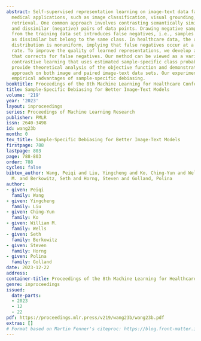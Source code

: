 ```yaml
---
abstract: Self-supervised representation learning on image-text data facilitates crucial
  medical applications, such as image classification, visual grounding, and cross-modal
  retrieval. One common approach involves contrasting semantically similar (positive)
  and dissimilar (negative) pairs of data points. Drawing negative samples uniformly
  from the training data set introduces false negatives, i.e., samples that are treated
  as dissimilar but belong to the same class. In healthcare data, the underlying class
  distribution is nonuniform, implying that false negatives occur at a highly variable
  rate. To improve the quality of learned representations, we develop a novel approach
  that corrects for false negatives. Our method can be viewed as a variant of debiased
  contrastive learning that uses estimated sample-specific class probabilities. We
  provide theoretical analysis of the objective function and demonstrate the proposed
  approach on both image and paired image-text data sets. Our experiments illustrate
  empirical advantages of sample-specific debiasing.
booktitle: Proceedings of the 8th Machine Learning for Healthcare Conference
title: Sample-Specific Debiasing for Better Image-Text Models
volume: '219'
year: '2023'
layout: inproceedings
series: Proceedings of Machine Learning Research
publisher: PMLR
issn: 2640-3498
id: wang23b
month: 0
tex_title: Sample-Specific Debiasing for Better Image-Text Models
firstpage: 788
lastpage: 803
page: 788-803
order: 788
cycles: false
bibtex_author: Wang, Peiqi and Liu, Yingcheng and Ko, Ching-Yun and Wells, William
  M. and Berkowitz, Seth and Horng, Steven and Golland, Polina
author:
- given: Peiqi
  family: Wang
- given: Yingcheng
  family: Liu
- given: Ching-Yun
  family: Ko
- given: William M.
  family: Wells
- given: Seth
  family: Berkowitz
- given: Steven
  family: Horng
- given: Polina
  family: Golland
date: 2023-12-22
address:
container-title: Proceedings of the 8th Machine Learning for Healthcare Conference
genre: inproceedings
issued:
  date-parts:
  - 2023
  - 12
  - 22
pdf: https://proceedings.mlr.press/v219/wang23b/wang23b.pdf
extras: []
# Format based on Martin Fenner's citeproc: https://blog.front-matter.io/posts/citeproc-yaml-for-bibliographies/
---
```

